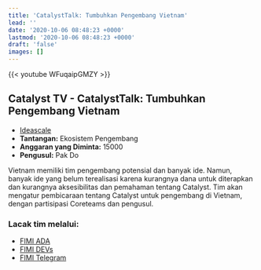 ```yaml
---
title: 'CatalystTalk: Tumbuhkan Pengembang Vietnam'
lead: ''
date: '2020-10-06 08:48:23 +0000'
lastmod: '2020-10-06 08:48:23 +0000'
draft: 'false'
images: []
---
```


{{&lt;  youtube WFuqaipGMZY &gt;}}

## Catalyst TV - CatalystTalk: Tumbuhkan Pengembang Vietnam

- [Ideascale](https://cardano.ideascale.com/c/idea/419863)
- **Tantangan:** Ekosistem Pengembang
- **Anggaran yang Diminta:** 15000
- **Pengusul:** Pak Do

Vietnam memiliki tim pengembang potensial dan banyak ide. Namun, banyak ide yang belum terealisasi karena kurangnya dana untuk diterapkan dan kurangnya aksesibilitas dan pemahaman tentang Catalyst. Tim akan mengatur pembicaraan tentang Catalyst untuk pengembang di Vietnam, dengan partisipasi Coreteams dan pengusul.

### Lacak tim melalui:

- [FIMI ADA](https://fimi.vn/ada)
- [FIMI DEVs](https://t.me/FimiDev)
- [FIMI Telegram](https://t.me/Fimi_PA)
